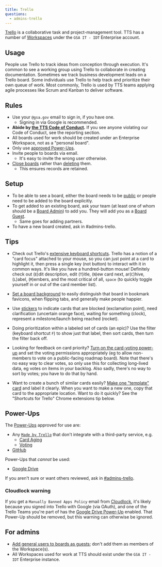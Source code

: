 ```yaml
---
title: Trello
questions:
  - admins-trello
---
```


[Trello](https://trello.com/) is a collaborative task and project-management tool. TTS has a number of [Workspaces](https://help.trello.com/article/927-what-are-teams) under the `GSA IT - IDT` Enterprise account.

## Usage

People use Trello to track ideas from conception through execution. It's common to see a working group using Trello to collaborate in creating documentation. Sometimes we track business development leads on a Trello board. Some individuals use Trello to help track and prioritize their own queue of work. Most commonly, Trello is used by TTS teams applying agile processes like Scrum and Kanban to deliver software.

## Rules

- Use your `@gsa.gov` email to sign in, if you have one.
  - Signing in via Google is recommended.
- **Abide by [the TTS Code of Conduct]({{site.baseurl}}/code-of-conduct).** If you see anyone violating our Code of Conduct, see the reporting section.
- All boards used for work should be created under an Enterprise Workspace, not as a "personal board".
- Only use [approved Power-Ups](#power-ups).
- Invite people to boards via email.
  - It's easy to invite the wrong user otherwise.
- [Close boards](https://help.trello.com/article/777-closing-a-board) rather than [deleting](https://help.trello.com/article/801-deleting-a-board) them.
  - This ensures records are retained.

## Setup

- To be able to see a board, either the board needs to be [public](https://help.trello.com/article/789-changing-the-visibility-of-a-board-to-public-private-or-team) or people need to be added to the board explicitly.
- To get added to an existing board, ask your team (at least one of whom should be a [Board Admin](https://help.trello.com/article/791-changing-permissions-on-a-board)) to add you. They will add you as a [Board Guest](https://help.trello.com/article/1236-board-guests).
  - Same goes for adding partners.
- To have a new board created, ask in #admins-trello.

## Tips

- Check out Trello's [extensive keyboard shortcuts](https://trello.com/shortcuts). Trello has a notion of a "card focus" attached to your mouse, so you can just point at a card to highlight it, then press a single key (not button) to interact with it in common ways. It's like you have a hundred-button mouse! Definitely check out (`E`)dit description, edit (`T`)itle, (`N`)ew card next, ar(`C`)hive, (`L`)abel, (`M`)embers, and the most critical of all, `space` (to quickly toggle yourself in or out of the card member list).

- [Set a board background](https://help.trello.com/article/818-changing-board-backgrounds) to easily distinguish that board in bookmark favicons, when flipping tabs, and generally make people happier.

- Use [stickers](https://help.trello.com/article/826-adding-and-removing-stickers-from-cards) to indicate cards that are blocked (exclamation point), need clarification (uncertain orange face), waiting for something (clock), represent a milestone/launch being reached (rocket).

- Doing prioritization within a labeled set of cards (an epic)? Use the filter (keyboard shortcut `F`) to show just that label, then sort cards, then turn the filter back off.

- Looking for feedback on card priority? [Turn on the card-voting power-up](https://help.trello.com/article/788-voting-on-cards) and set the voting permissions appropriately (eg to allow non-members to vote on a public-facing roadmap board). Note that there's no easy way to clear votes, so only use this for collecting long-lived data, eg votes on items in your backlog. Also sadly, there's no way to sort by votes; you have to do that by hand.

- Want to create a bunch of similar cards easily? [Make one "template" card](https://help.trello.com/article/1211-creating-template-cards) and label it clearly. When you want to make a new one, copy that card to the appropriate location. Want to do it quickly? See the "Shortcuts for Trello" Chrome extensions tip below.

## Power-Ups

The [Power-Ups](https://trello.com/power-ups) approved for use are:

- Any [`Made by Trello`](https://trello.com/power-ups/made-by-trello) that don't integrate with a third-party service, e.g.
  - [Card Aging](https://trello.com/power-ups/55a5d917446f517774210012/card-aging)
  - [Voting](https://trello.com/power-ups/55a5d917446f517774210013/voting)
- [GitHub](https://trello.com/power-ups/55a5d916446f517774210004)

Power-Ups that _cannot_ be used:

- [Google Drive](https://trello.com/power-ups/55a5d916446f517774210006)

If you aren't sure or want others reviewed, ask in [#admins-trello](https://gsa-tts.slack.com/messages/admins-trello/).

### Cloudlock warning

If you get a `Manually Banned Apps Policy` email from [Cloudlock](https://insite.gsa.gov/employee-resources/information-technology/do-it-yourself-self-help/google-g-suite-apps/sharing-securely-in-google/cloudlock), it's likely because you signed into Trello with Google (via OAuth), and one of the Trello Teams you're part of has the [Google Drive Power-Up](https://trello.com/power-ups/55a5d916446f517774210006) enabled. That Power-Up should be removed, but this warning can otherwise be ignored.

## For admins

- [Add general users to boards as guests](https://help.trello.com/article/1236-board-guests); don't add them as members of the Workspace(s).
- All Workspaces used for work at TTS should exist under the `GSA IT - IDT` Enterprise instance.
